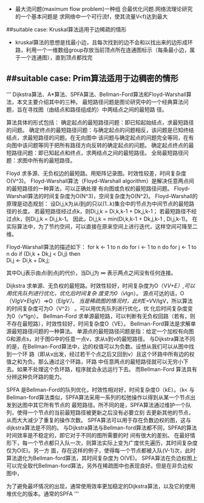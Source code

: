 -  最大流问题(maximum flow problem)一种组 合最优化问题.网络流理论研究的一个基本问题是 求网络中一个可行流f，使其流量V<f)达到最大  

##suitable case: Kruskal算法适用于边稀疏的情形
-  kruskal算法的思想是找最小边，且每次找到的边不会和以找出来的边形成环路，利用一个一维数组group存放当前顶点所在连通图标示（每条最小边，属于一个连通图），直到顶点都找完  

##suitable case: Prim算法适用于边稠密的情形
-  

'''
Dijkstra算法、A*算法、SPFA算法、Bellman-Ford算法和Floyd-Warshall算法，本文主要介绍其中的三种。
最短路径问题是图论研究中的一个经典算法问题，旨在寻找图（由结点和路径组成的）中两结点之间的最短路
径。

算法具体的形式包括：
确定起点的最短路径问题：即已知起始结点，求最短路径的问题。
确定终点的最短路径问题：与确定起点的问题相反，该问题是已知终结结点，求最短路径的问题。在无向图中
该问题与确定起点的问题完全等同，在有向图中该问题等同于把所有路径方向反转的确定起点的问题。
确定起点终点的最短路径问题：即已知起点和终点，求两结点之间的最短路径。
全局最短路径问题：求图中所有的最短路径。

Floyd
求多源、无负权边的最短路。用矩阵记录图。时效性较差，时间复杂度O(V^3)。
Floyd-Warshall算法（Floyd-Warshall algorithm）是解决任意两点间的最短路径的一种算法，可以正确处理
有向图或负权的最短路径问题。
Floyd-Warshall算法的时间复杂度为O(N^3)，空间复杂度为O(N^2)。
Floyd-Warshall的原理是动态规划：
设Di,j,k为从i到j的只以(1..k)集合中的节点为中间节点的最短路径的长度。
若最短路径经过点k，则Di,j,k = Di,k,k-1 + Dk,j,k-1；
若最短路径不经过点k，则Di,j,k = Di,j,k-1。
因此，Di,j,k = min(Di,k,k-1 + Dk,j,k-1 , Di,j,k-1)。
在实际算法中，为了节约空间，可以直接在原来空间上进行迭代，这样空间可降至二维。

Floyd-Warshall算法的描述如下：
for k ← 1 to n do 
for i ← 1 to n do 
for j ← 1 to n do 
if (Di,k + Dk,j < Di,j) then  
Di,j ← Di,k + Dk,j; 

其中Di,j表示由点i到点j的代价，当Di,j为 ∞ 表示两点之间没有任何连接。


Dijkstra
求单源、无负权的最短路。时效性较好，时间复杂度为O（V*V+E）,可以用优先队列进行优化，优化后时间复杂
度变为0（v*lgn）。
源点可达的话，O（V*lgV+E*lgV）=>O（E*lgV）。
当是稀疏图的情况时，此时E=V*V/lgV，所以算法的时间复杂度可为O（V^2） 。可以用优先队列进行优化，优
化后时间复杂度变为0（v*lgn）。
Bellman-Ford
求单源最短路，可以判断有无负权回路（若有，则不存在最短路），时效性较好，时间复杂度O（VE）。
Bellman-Ford算法是求解单源最短路径问题的一种算法。
单源点的最短路径问题是指：给定一个加权有向图G和源点s，对于图G中的任意一点v，求从s到v的最短路径。
与Dijkstra算法不同的是，在Bellman-Ford算法中，边的权值可以为负数。设想从我们可以从图中找到一个环
路（即从v出发，经过若干个点之后又回到v）且这个环路中所有边的权值之和为负。那么通过这个环路，环路
中任意两点的最短路径就可以无穷小下去。如果不处理这个负环路，程序就会永远运行下去。 而Bellman-Ford
算法具有分辨这种负环路的能力。

SPFA
是Bellman-Ford的队列优化，时效性相对好，时间复杂度O（kE）。（k< 与Bellman-ford算法类似，SPFA算法采用一系列的松弛操作以得到从某一个节点出发到达图中其它所有节点的
最短路径。所不同的是，SPFA算法通过维护一个队列，使得一个节点的当前最短路径被更新之后没有必要立刻
去更新其他的节点，从而大大减少了重复的操作次数。
SPFA算法可以用于存在负数边权的图，这与dijkstra算法是不同的。
与Dijkstra算法与Bellman-ford算法都不同，SPFA的算法时间效率是不稳定的，即它对于不同的图所需要的时
间有很大的差别。
在最好情形下，每一个节点都只入队一次，则算法实际上变为广度优先遍历，其时间复杂度仅为O(E)。另一方
面，存在这样的例子，使得每一个节点都被入队(V-1)次，此时算法退化为Bellman-ford算法，其时间复杂度为
O(VE)。
SPFA算法在负边权图上可以完全取代Bellman-ford算法，另外在稀疏图中也表现良好。但是在非负边权图中，


为了避免最坏情况的出现，通常使用效率更加稳定的Dijkstra算法，以及它的使用堆优化的版本。通常的SPFA
'''